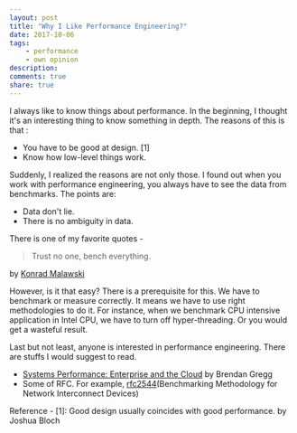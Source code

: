 ```yaml
---
layout: post
title: "Why I Like Performance Engineering?"
date: 2017-10-06
tags: 
    - performance
    - own opinion
description: 
comments: true
share: true
---
```


I always like to know things about performance. In the beginning, I thought it's an interesting thing to know something in depth. The reasons of this is that :
* You have to be good at design. [1]
* Know how low-level things work.

Suddenly, I realized the reasons are not only those. I found out when you work with performance engineering, you always have to see the data from benchmarks. The points are: 

* Data don't lie.
* There is no ambiguity in data.

There is one of my favorite quotes - 
> Trust no one, bench everything.

by [Konrad Malawski](https://twitter.com/ktosopl)

However, is it that easy? There is a prerequisite for this. We have to benchmark or measure correctly. It means we have to use right methodologies to do it. For instance, when we benchmark CPU intensive application in Intel CPU, we have to turn off hyper-threading. Or you would get a wasteful result.

Last but not least, anyone is interested in performance engineering. There are stuffs I would suggest to read. 
* [Systems Performance: Enterprise and the Cloud](https://www.amazon.com/Systems-Performance-Enterprise-Brendan-Gregg/dp/0133390098/) by Brendan Gregg
* Some of RFC. For example, [rfc2544](https://www.ietf.org/rfc/rfc2544.txt)(Benchmarking Methodology for Network Interconnect Devices)

Reference -
[1]: Good design usually coincides with good performance. by Joshua Bloch
